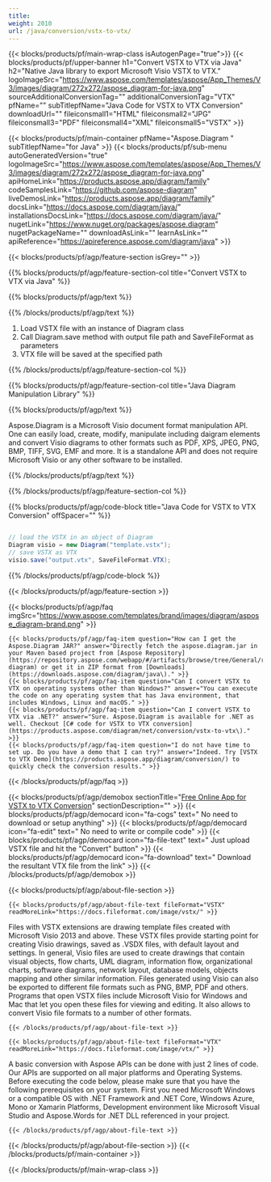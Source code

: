```yaml
---
title:  
weight: 2010
url: /java/conversion/vstx-to-vtx/ 
---
```


{{< blocks/products/pf/main-wrap-class isAutogenPage="true">}}
{{< blocks/products/pf/upper-banner h1="Convert VSTX to VTX via Java" h2="Native Java library to export Microsoft Visio VSTX to VTX." logoImageSrc="https://www.aspose.com/templates/aspose/App_Themes/V3/images/diagram/272x272/aspose_diagram-for-java.png" sourceAdditionalConversionTag="" additionalConversionTag="VTX" pfName="" subTitlepfName="Java Code for VSTX to VTX Conversion" downloadUrl="" fileiconsmall1="HTML" fileiconsmall2="JPG" fileiconsmall3="PDF" fileiconsmall4="XML" fileiconsmall5="VSTX" >}}

{{< blocks/products/pf/main-container pfName="Aspose.Diagram " subTitlepfName="for Java" >}}
{{< blocks/products/pf/sub-menu autoGeneratedVersion="true" logoImageSrc="https://www.aspose.com/templates/aspose/App_Themes/V3/images/diagram/272x272/aspose_diagram-for-java.png" apiHomeLink="https://products.aspose.app/diagram/family" codeSamplesLink="https://github.com/aspose-diagram" liveDemosLink="https://products.aspose.app/diagram/family" docsLink="https://docs.aspose.com/diagram/java/" installationsDocsLink="https://docs.aspose.com/diagram/java/" nugetLink="https://www.nuget.org/packages/aspose.diagram" nugetPackageName="" downloadAsLink="" learnAsLink="" apiReference="https://apireference.aspose.com/diagram/java" >}}

{{< blocks/products/pf/agp/feature-section isGrey="" >}}

{{% blocks/products/pf/agp/feature-section-col title="Convert VSTX to VTX via Java" %}}

{{% blocks/products/pf/agp/text %}}

{{% /blocks/products/pf/agp/text %}}

1.  Load VSTX file with an instance of Diagram class
1.  Call Diagram.save method with output file path and SaveFileFormat as parameters
1.  VTX file will be saved at the specified path

{{% /blocks/products/pf/agp/feature-section-col %}}

{{% blocks/products/pf/agp/feature-section-col title="Java Diagram Manipulation Library" %}}

{{% blocks/products/pf/agp/text %}}

 Aspose.Diagram is a Microsoft Visio document format manipulation API. One can easily load, create, modify, manipulate including daigram elements and convert Visio diagrams to other formats such as PDF, XPS, JPEG, PNG, BMP, TIFF, SVG, EMF and more. It is a standalone API and does not require Microsoft Visio or any other software to be installed.

{{% /blocks/products/pf/agp/text %}}

{{% /blocks/products/pf/agp/feature-section-col %}}

{{% blocks/products/pf/agp/code-block title="Java Code for VSTX to VTX Conversion" offSpacer="" %}}

```cs

// load the VSTX in an object of Diagram 
Diagram visio = new Diagram("template.vstx");
// save VSTX as VTX 
visio.save("output.vtx", SaveFileFormat.VTX);

```

{{% /blocks/products/pf/agp/code-block %}}

{{< /blocks/products/pf/agp/feature-section >}}

{{< blocks/products/pf/agp/faq imgSrc="https://www.aspose.com/templates/brand/images/diagram/aspose_diagram-brand.png" >}}

    {{< blocks/products/pf/agp/faq-item question="How can I get the Aspose.Diagram JAR?" answer="Directly fetch the aspose.diagram.jar in your Maven based project from [Aspose Repository](https://repository.aspose.com/webapp/#/artifacts/browse/tree/General/repo/com/aspose/aspose-diagram) or get it in ZIP format from [Downloads](https://downloads.aspose.com/diagram/java\)." >}}
    {{< blocks/products/pf/agp/faq-item question="Can I convert VSTX to VTX on operating systems other than Windows?" answer="You can execute the code on any operating system that has Java environment, that includes Windows, Linux and macOS." >}}
    {{< blocks/products/pf/agp/faq-item question="Can I convert VSTX to VTX via .NET?" answer="Sure. Aspose.Diagram is available for .NET as well. Checkout [C# code for VSTX to VTX conversion](https://products.aspose.com/diagram/net/conversion/vstx-to-vtx\)." >}}
    {{< blocks/products/pf/agp/faq-item question="I do not have time to set up. Do you have a demo that I can try?" answer="Indeed. Try [VSTX to VTX Demo](https://products.aspose.app/diagram/conversion/) to quickly check the conversion results." >}}
 
{{< /blocks/products/pf/agp/faq >}}

{{< blocks/products/pf/agp/demobox sectionTitle="[Free Online App for VSTX to VTX Conversion](https://products.aspose.app/diagram/conversion/vstx-to-vtx)" sectionDescription="" >}}
        {{< blocks/products/pf/agp/democard icon="fa-cogs" text=" No need to download or setup anything" >}}
        {{< blocks/products/pf/agp/democard icon="fa-edit" text=" No need to write or compile code" >}}
        {{< blocks/products/pf/agp/democard icon="fa-file-text" text=" Just upload VSTX file and hit the \"Convert\" button" >}}
        {{< blocks/products/pf/agp/democard icon="fa-download" text=" Download the resultant VTX file from the link" >}}
{{< /blocks/products/pf/agp/demobox >}}

{{< blocks/products/pf/agp/about-file-section >}}

    {{< blocks/products/pf/agp/about-file-text fileFormat="VSTX" readMoreLink="https://docs.fileformat.com/image/vstx/" >}}
Files with VSTX extensions are drawing template files created with Microsoft Visio 2013 and above. These VSTX files provide starting point for creating Visio drawings, saved as .VSDX files, with default layout and settings. In general, Visio files are used to create drawings that contain visual objects, flow charts, UML diagram, information flow, organizational charts, software diagrams, network layout, database models, objects mapping and other similar information. Files generated using Visio can also be exported to different file formats such as PNG, BMP, PDF and others. Programs that open VSTX files include Microsoft Visio for Windows and Mac that let you open these files for viewing and editing. It also allows to convert Visio file formats to a number of other formats.

    {{< /blocks/products/pf/agp/about-file-text >}}

    {{< blocks/products/pf/agp/about-file-text fileFormat="VTX" readMoreLink="https://docs.fileformat.com/image/vtx/" >}}
A basic conversion with Aspose APIs can be done with just 2 lines of code. Our APIs are supported on all major platforms and Operating Systems. Before executing the code below, please make sure that you have the following prerequisites on your system. First you need Microsoft Windows or a compatible OS with .NET Framework and .NET Core, Windows Azure, Mono or Xamarin Platforms, Development environment like Microsoft Visual Studio and Aspose.Words for .NET DLL referenced in your project.

    {{< /blocks/products/pf/agp/about-file-text >}}

{{< /blocks/products/pf/agp/about-file-section >}}
{{< /blocks/products/pf/main-container >}}
    
{{< /blocks/products/pf/main-wrap-class >}}